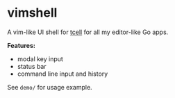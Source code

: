 # vimshell

A vim-like UI shell for [tcell] for all my editor-like Go apps.

**Features:**

- modal key input
- status bar
- command line input and history

[tcell]: https://github.com/gdamore/tcell

See `demo/` for usage example.
